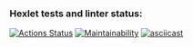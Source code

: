 ### Hexlet tests and linter status:

[![Actions Status](https://github.com/elenashcherbinina/frontend-project-44/workflows/hexlet-check/badge.svg)](https://github.com/elenashcherbinina/frontend-project-44/actions)
[![Maintainability](https://api.codeclimate.com/v1/badges/dd6d9ca20b9958d26f2f/maintainability)](https://codeclimate.com/github/elenashcherbinina/frontend-project-44/maintainability)
[![asciicast](https://asciinema.org/a/el3V4waYMankgIHnyCBv8tdYR.svg)](https://asciinema.org/a/el3V4waYMankgIHnyCBv8tdYR)
